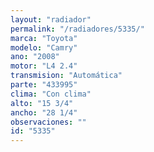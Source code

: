 ```yaml
---
layout: "radiador"
permalink: "/radiadores/5335/"
marca: "Toyota"
modelo: "Camry"
ano: "2008"
motor: "L4 2.4"
transmision: "Automática"
parte: "433995"
clima: "Con clima"
alto: "15 3/4"
ancho: "28 1/4"
observaciones: ""
id: "5335"
---
```


